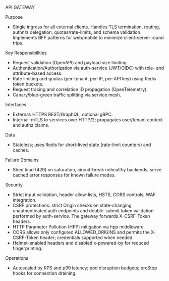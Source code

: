API GATEWAY

Purpose
- Single ingress for all external clients. Handles TLS termination, routing, authn/z delegation, quotas/rate-limits, and schema validation. Implements BFF patterns for web/mobile to minimize client-server round trips.

Key Responsibilities
- Request validation (OpenAPI) and payload size limiting.
- Authentication/Authorization via auth-service (JWT/OIDC) with role- and attribute-based access.
- Rate limiting and quotas (per-tenant, per-IP, per-API key) using Redis token buckets.
- Request tracing and correlation ID propagation (OpenTelemetry).
- Canary/blue-green traffic splitting via service mesh.

Interfaces
- External: HTTPS REST/GraphQL; optional gRPC.
- Internal: mTLS to services over HTTP/2; propagates user/tenant context and authz claims.

Data
- Stateless; uses Redis for short-lived state (rate-limit counters) and caches.

Failure Domains
- Shed load (429) on saturation, circuit-break unhealthy backends, serve cached error responses for known failure modes.

Security
- Strict input validation, header allow-lists, HSTS, CORS controls, WAF integration.
- CSRF protections: strict Origin checks on state-changing unauthenticated auth endpoints and double-submit token validation performed by auth-service. The gateway forwards X-CSRF-Token headers.
- HTTP Parameter Pollution (HPP) mitigation via hpp middleware.
- CORS allows only configured ALLOWED_ORIGINS and permits the X-CSRF-Token header; credentials supported when needed.
- Helmet-enabled headers and disabled x-powered-by for reduced fingerprinting.

Operations
- Autoscaled by RPS and p99 latency; pod disruption budgets; preStop hooks for connection draining.
